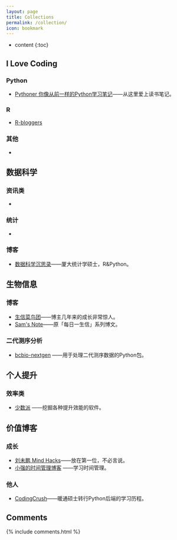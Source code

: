 ```yaml
---
layout: page
title: Collections
permalink: /collection/
icon: bookmark
---
```


* content
{:toc}




## I Love Coding

### Python
* [Pythoner 你像从前一样的Python学习笔记](http://www.pythoner.com/)——从这里爱上读书笔记。

### R
* [R-bloggers](https://www.r-bloggers.com/)

### 其他
* []()


## 数据科学

### 资讯类
* []()

### 统计
* []()

### 博客
* [数据科学沉思录](http://yphuang.github.io/)——厦大统计学硕士，R&Python。


## 生物信息

### 博客
* [生信菜鸟团](http://www.bio-info-trainee.com/)——博主几年来的成长非常惊人。
* [Sam's Note](http://qinqianshan.com/sample-page/)——原「每日一生信」系列博文。

### 二代测序分析
* [bcbio-nextgen](http://bcbio-nextgen.readthedocs.io/en/latest/index.html) ——用于处理二代测序数据的Python包。


## 个人提升

### 效率类
* [少数派](http://sspai.com/) ——挖掘各种提升效能的软件。

## 价值博客

### 成长
* [刘未鹏 Mind Hacks](http://mindhacks.cn/)——放在第一位，不必言说。
* [小强的时间管理博客](http://www.gtdlife.com/) ——学习时间管理。

### 他人
* [CodingCrush](http://codingcrush.me/)——暖通硕士转行Python后端的学习历程。





## Comments

{% include comments.html %}

